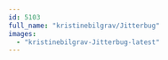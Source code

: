 ```yaml
---
id: 5103
full_name: "kristinebilgrav/Jitterbug"
images: 
  - "kristinebilgrav-Jitterbug-latest"
---
```

